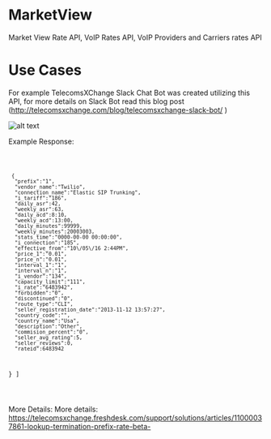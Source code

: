 # MarketView
Market View Rate API, VoIP Rates API, VoIP Providers and Carriers rates API

# Use Cases

For example TelecomsXChange Slack Chat Bot was created utilizing this API, for more details on Slack Bot read this blog post (http://telecomsxchange.com/blog/telecomsxchange-slack-bot/ )



![alt text](https://user-images.githubusercontent.com/26701933/43371800-c99e0456-93a1-11e8-9028-542aabb641aa.png)



Example Response: 

<code>
  
     {  
      "prefix":"1",
      "vendor_name":"Twilio",
      "connection_name":"Elastic SIP Trunking",
      "i_tariff":"186",
      "daily_asr":42,
      "weekly_asr":63,
      "daily_acd":8:10,
      "weekly_acd":13:00,
      "daily_minutes":99999,
      "weekly_minutes":20003003,
      "stats_time":"0000-00-00 00:00:00",
      "i_connection":"185",
      "effective_from":"10\/05\/16 2:44PM",
      "price_1":"0.01",
      "price_n":"0.01",
      "interval_1":"1",
      "interval_n":"1",
      "i_vendor":"134",
      "capacity_limit":"111",
      "i_rate":"6483942",
      "forbidden":"0",
      "discontinued":"0",
      "route_type":"CLI",
      "seller_registration_date":"2013-11-12 13:57:27",
      "country_code":"",
      "country_name":"Usa",
      "description":"Other",
      "commision_percent":"0",
      "seller_avg_rating":5,
      "seller_reviews":0,
      "rateid":6483942
   }
]
  
  </code>
  
  
 More Details: More details: https://telecomsxchange.freshdesk.com/support/solutions/articles/11000037861-lookup-termination-prefix-rate-beta-
